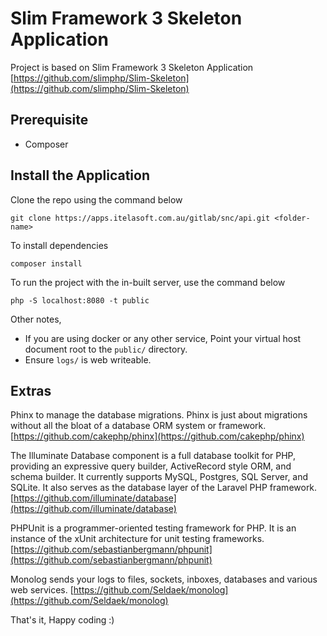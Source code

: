 # Slim Framework 3 Skeleton Application

Project is based on Slim Framework 3 Skeleton Application [https://github.com/slimphp/Slim-Skeleton](https://github.com/slimphp/Slim-Skeleton)

## Prerequisite

* Composer

## Install the Application

Clone the repo using the command below

    git clone https://apps.itelasoft.com.au/gitlab/snc/api.git <folder-name>

To install dependencies

	composer install

To run the project with the in-built server, use the command below

	php -S localhost:8080 -t public

Other notes,

* If you are using docker or any other service, Point your virtual host document root to the `public/` directory.
* Ensure `logs/` is web writeable.

## Extras

Phinx to manage the database migrations. Phinx is just about migrations without all the bloat of a database ORM system or framework. [https://github.com/cakephp/phinx](https://github.com/cakephp/phinx)

The Illuminate Database component is a full database toolkit for PHP, providing an expressive query builder, ActiveRecord style ORM, and schema builder. It currently supports MySQL, Postgres, SQL Server, and SQLite. It also serves as the database layer of the Laravel PHP framework. [https://github.com/illuminate/database](https://github.com/illuminate/database)

PHPUnit is a programmer-oriented testing framework for PHP. It is an instance of the xUnit architecture for unit testing frameworks. [https://github.com/sebastianbergmann/phpunit](https://github.com/sebastianbergmann/phpunit)

Monolog sends your logs to files, sockets, inboxes, databases and various web services. [https://github.com/Seldaek/monolog](https://github.com/Seldaek/monolog)

That's it, Happy coding :)
